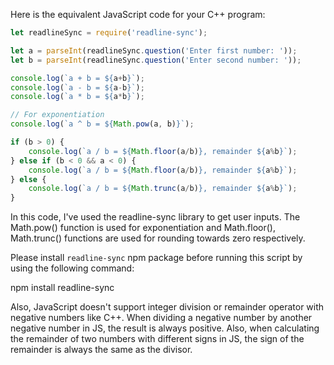 Here is the equivalent JavaScript code for your C++ program:

```javascript
let readlineSync = require('readline-sync');

let a = parseInt(readlineSync.question('Enter first number: '));
let b = parseInt(readlineSync.question('Enter second number: '));

console.log(`a + b = ${a+b}`);
console.log(`a - b = ${a-b}`);
console.log(`a * b = ${a*b}`);

// For exponentiation
console.log(`a ^ b = ${Math.pow(a, b)}`);

if (b > 0) {
    console.log(`a / b = ${Math.floor(a/b)}, remainder ${a%b}`);
} else if (b < 0 && a < 0) {
    console.log(`a / b = ${Math.floor(a/b)}, remainder ${a%b}`);
} else {
    console.log(`a / b = ${Math.trunc(a/b)}, remainder ${a%b}`);
}
```
In this code, I've used the readline-sync library to get user inputs. The Math.pow() function is used for exponentiation and Math.floor(), Math.trunc() functions are used for rounding towards zero respectively.

Please install `readline-sync` npm package before running this script by using the following command:

npm install readline-sync

Also, JavaScript doesn't support integer division or remainder operator with negative numbers like C++. When dividing a negative number by another negative number in JS, the result is always positive. Also, when calculating the remainder of two numbers with different signs in JS, the sign of the remainder is always the same as the divisor.
